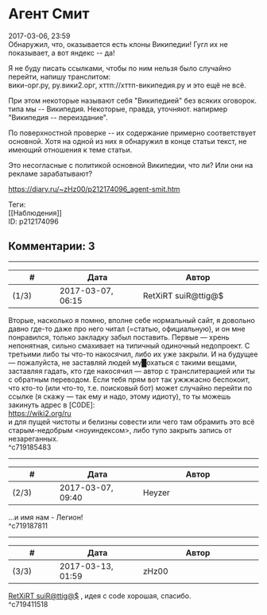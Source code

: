 Агент Смит
==========

  
2017-03-06, 23:59  
 Обнаружил, что, оказывается есть клоны Википедии! Гугл их не показывает, а вот яндекс -- да!   
   
 Я не буду писать ссылками, чтобы по ним нельзя было случайно перейти, напишу транслитом:   
 вики-орг.ру, ру.вики2.орг, хттп://хттп-википедия.ру и это ещё не всё.   
   
 При этом некоторые называют себя "Википедией" без всяких оговорок. типа мы -- Википедия. Некоторые, правда, уточняют. напирмер "Википедия -- переиздание".   
   
 По поверхностной проверке -- их содержание примерно соответствует основной. Хотя на одной из них я обнаружил в конце статьи текст, не имеющий отношения к теме статьи.   
   
 Это несогласные с политикой основной Википедии, что ли? Или они на рекламе зарабатывают?   
  
<https://diary.ru/~zHz00/p212174096_agent-smit.htm>  
  
Теги:  
[[Наблюдения]]  
ID: p212174096  


Комментарии: 3
--------------

  


---



|         #         |              Дата              |                     Автор                     |           ID           |
| --- | --- | --- | --- |
| (1/3) | 2017-03-07, 06:15 | RetXiRT suiR@ttig@$ | c719185483 |

  
  Вторые, насколько я помню, вполне себе нормальный сайт, я довольно давно где-то даже про него читал (=статью, официальную), и он мне понравился, только закладку забыл поставить. Первые — хрень непонятная, сильно смахивает на типичный одиночный недопроект. С третьими либо ты что-то накосячил, либо их уже закрыли. И на будущее — пожалуйста, не заставляй людей му█охаться с такими вещами, заставляя гадать, кто где накосячил — автор с транслитерацией или ты с обратным переводом. Если тебя прям вот так ужжжасно беспокоит, что кто-то (или что-то, т.е. поисковый бот) может случайно перейти по ссылке (я скажу — так ему и надо, этому идиоту), то ты можешь закинуть адрес в [C0DE]:   
 https://wiki2.org/ru   
 и для пущей чистоты и белизны совести или чего там обрамить это всё старым-недобрым <ноуиндексом>, либо тупо закрыть запись от незареганных.    
 ^c719185483

---



|         #         |              Дата              |                     Автор                     |           ID           |
| --- | --- | --- | --- |
| (2/3) | 2017-03-07, 09:40 | Heyzer | c719187811 |

  
 ...и имя нам - Легион!   
 ^c719187811

---



|         #         |              Дата              |                     Автор                     |           ID           |
| --- | --- | --- | --- |
| (3/3) | 2017-03-13, 01:59 | zHz00 | c719411518 |

  
  [RetXiRT suiR@ttig@$](http://Hellspawn.diary.ru "Горчичник")  , идея с code хорошая, спасибо.   
 ^c719411518